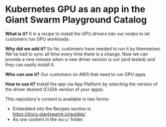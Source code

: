 # Kubernetes GPU as an app in the Giant Swarm Playground Catalog

**What is it?**
It is a recipe to install the GPU drivers into our nodes to let customers run GPU workloads.

**Why did we add it?**
So far, customers have needed to run it by themselves. We've had to sync all time every time there is a change. Now we can provide a new release when a new driver version is out (and tested) and they can easily install it.

**Who can use it?**
Our customers on AWS that need to run GPU apps.

**How to use it?**
Install the app via App Platform by selecting the version of the driver desired (CUDA version of your apps).

This repository's content is available in two forms:

- Embedded into the Recipes section in https://docs.giantswarm.io/guides/
- As raw content in the `docs/` folder.
